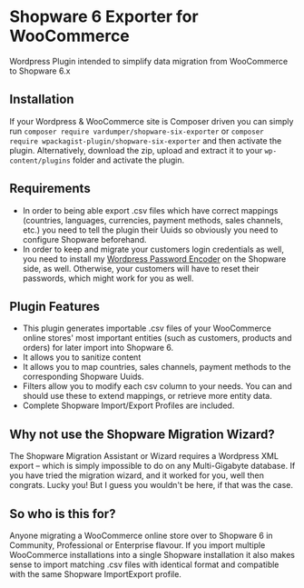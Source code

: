 # Shopware 6 Exporter for WooCommerce
Wordpress Plugin intended to simplify data migration from WooCommerce to Shopware 6.x 

## Installation
If your Wordpress & WooCommerce site is Composer driven you can simply run 
```composer require vardumper/shopware-six-exporter``` 
or 
```composer require wpackagist-plugin/shopware-six-exporter``` and then activate the plugin.
Alternatively, download the zip, upload and extract it to your `wp-content/plugins` folder and activate the plugin.

## Requirements
* In order to being able export .csv files which have correct mappings (countries, languages, currencies, payment methods, sales channels, etc.) you need to tell the plugin their Uuids so obviously you need to configure Shopware beforehand.   
* In order to keep and migrate your customers login credentials as well, you need to install my [Wordpress Password Encoder](https://github.com/vardumper/wordpress-password-encoder-for-shopware-six) on the Shopware side, as well. Otherwise, your customers will have to reset their passwords, which might work for you as well. 

## Plugin Features
* This plugin generates importable .csv files of your WooCommerce online stores' most important entities (such as customers, products and orders) for later import into Shopware 6. 
* It allows you to sanitize content
* It allows you to map countries, sales channels, payment methods to the corresponding Shopware Uuids.
* Filters allow you to modify each csv column to your needs. You can and should use these to extend mappings, or retrieve more entity data. 
* Complete Shopware Import/Export Profiles are included.

## Why not use the Shopware Migration Wizard?
The Shopware Migration Assistant or Wizard requires a Wordpress XML export – which is simply impossible to do on any Multi-Gigabyte database.
If you have tried the migration wizard, and it worked for you, well then congrats. Lucky you! But I guess you wouldn't be here, if that was the case.

## So who is this for?
Anyone migrating a WooCommerce online store over to Shopware 6 in Community, Professional or Enterprise flavour. 
If you import multiple WooCommerce installations into a single Shopware installation it also makes sense to import matching .csv files with identical format and compatible with the same Shopware ImportExport profile.
